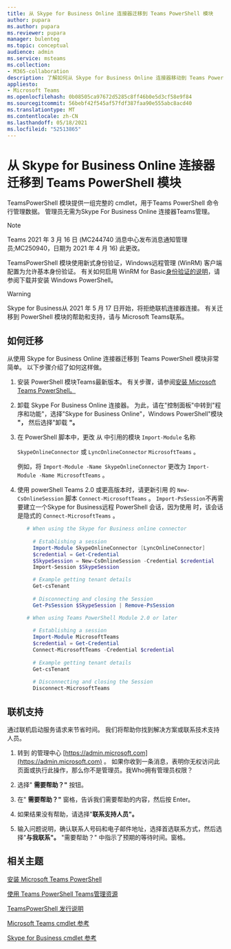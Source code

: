 ```yaml
---
title: 从 Skype for Business Online 连接器迁移到 Teams PowerShell 模块
author: pupara
ms.author: pupara
ms.reviewer: pupara
manager: bulenteg
ms.topic: conceptual
audience: admin
ms.service: msteams
ms.collection:
- M365-collaboration
description: 了解如何从 Skype for Business Online 连接器移动到 Teams PowerShell 模块以管理Teams。
appliesto:
- Microsoft Teams
ms.openlocfilehash: 0b08505ca97672d5285c8ff46b0e5d3cf58e9f84
ms.sourcegitcommit: 56bebf42f545af57fdf387faa90e555abc8acd40
ms.translationtype: MT
ms.contentlocale: zh-CN
ms.lasthandoff: 05/18/2021
ms.locfileid: "52513865"
---
```

# <a name="migrating-from-skype-for-business-online-connector-to-the-teams-powershell-module"></a>从 Skype for Business Online 连接器迁移到 Teams PowerShell 模块

TeamsPowerShell 模块提供一组完整的 cmdlet，用于Teams PowerShell 命令行管理数据。 管理员无需为Skype For Business Online 连接器Teams管理。

> [!NOTE]
> Teams 2021 年 3 月 16 日 (MC244740 消息中心发布消息通知管理员;MC250940，日期为 2021 年 4 月 16) 此更改。
>
> TeamsPowerShell 模块使用新式身份验证，Windows远程管理 (WinRM) 客户端配置为允许基本身份验证。 有关如何启用 WinRM for Basic[身份验证的说明](/skypeforbusiness/set-up-your-computer-for-windows-powershell/download-and-install-windows-powershell-5-1)，请参阅下载并安装 Windows PowerShell。

> [!WARNING]
> Skype for Business从 2021 年 5 月 17 日开始，将拒绝联机连接器连接。 有关迁移到 PowerShell 模块的帮助和支持，请与 Microsoft Teams联系。

## <a name="how-to-migrate"></a>如何迁移

从使用 Skype for Business Online 连接器迁移到 Teams PowerShell 模块非常简单。 以下步骤介绍了如何这样做。

1. 安装 PowerShell 模块Teams最新版本。 有关步骤，请参阅[安装 Microsoft Teams PowerShell。](teams-powershell-install.md)

2. 卸载 Skype For Business Online 连接器。 为此，请在"控制面板"中转到"程序和功能"，选择"Skype for Business Online"，Windows PowerShell"模块 **"，** 然后选择"卸载 **"。**

3. 在 PowerShell 脚本中，更改 从 中引用的模块 ```Import-Module``` 名称

    `SkypeOnlineConnector` 或 `LyncOnlineConnector` `MicrosoftTeams` 。

    例如，将 `Import-Module -Name SkypeOnlineConnector` 更改为 `Import-Module -Name MicrosoftTeams` 。

4. 使用 powerShell Teams 2.0 或更高版本时，请更新引用 的 `New-CsOnlineSession` 脚本 `Connect-MicrosoftTeams` 。 `Import-PsSession`不再需要建立一个Skype for Business远程 PowerShell 会话，因为使用 时，该会话是隐式的 `Connect-MicrosoftTeams` 。

    ```powershell
       # When using the Skype for Business online connector
         
         # Establishing a session
         Import-Module SkypeOnlineConnector [LyncOnlineConnector]
         $credential = Get-Credential
         $SkypeSession = New-CsOnlineSession -Credential $credential
         Import-Session $SkypeSession
    
         # Example getting tenant details
         Get-csTenant
         
         # Disconnecting and closing the Session 
         Get-PsSession $SkypeSession | Remove-PsSession
    
       # When using Teams PowerShell Module 2.0 or later
       
         # Establishing a session
         Import-Module MicrosoftTeams
         $credential = Get-Credential
         Connect-MicrosoftTeams -Credential $credential
       
         # Example getting tenant details
         Get-csTenant
         
         # Disconnecting and closing the Session  
         Disconnect-MicrosoftTeams
    ```

## <a name="online-support"></a>联机支持

通过联机启动服务请求来节省时间。 我们将帮助你找到解决方案或联系技术支持人员。

1.  转到 的管理中心 [https://admin.microsoft.com](https://admin.microsoft.com) 。 如果你收到一条消息，表明你无权访问此页面或执行此操作，那么你不是管理员。我Who拥有管理员权限？

2.  选择" **需要帮助？"** 按钮。

3.  在" **需要帮助？"** 窗格，告诉我们需要帮助的内容，然后按 Enter。

4.  如果结果没有帮助，请选择"**联系支持人员"。**

5.  输入问题说明，确认联系人号码和电子邮件地址，选择首选联系方式，然后选择"**与我联系"。** "需要帮助？" 中指示了预期的等待时间。窗格。

## <a name="related-topics"></a>相关主题

[安装 Microsoft Teams PowerShell](teams-powershell-install.md)

[使用 Teams PowerShell Teams管理资源](teams-powershell-managing-teams.md)

[TeamsPowerShell 发行说明](teams-powershell-release-notes.md)

[Microsoft Teams cmdlet 参考](/powershell/teams/?view=teams-ps)

[Skype for Business cmdlet 参考](/powershell/skype/intro?view=skype-ps)
